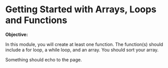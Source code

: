# Getting Started with Arrays, Loops and Functions

**Objective:**

In this module, you will create at least one function. The function(s) should include a for loop, a while loop, and an array. You should sort your array.

Something should echo to the page.